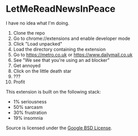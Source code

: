 # LetMeReadNewsInPeace
I have no idea what I'm doing.

1. Clone the repo
2. Go to chrome://extensions and enable developer mode
3. Click "Load unpacked"
4. Load the directory containing the extension
5. Go to https://metro.co.uk or https://www.dailymail.co.uk
6. See "We see that you're using an ad blocker"
7. Get annoyed
6. Click on the little death star
6. ???
7. Profit

This extension is built on the following stack:
- 1% seriousness
- 50% sarcasm
- 30% frustration
- 19% insomnia

Source is licensed under the [Google BSD License](https://developers.google.com/open-source/licenses/bsd).

